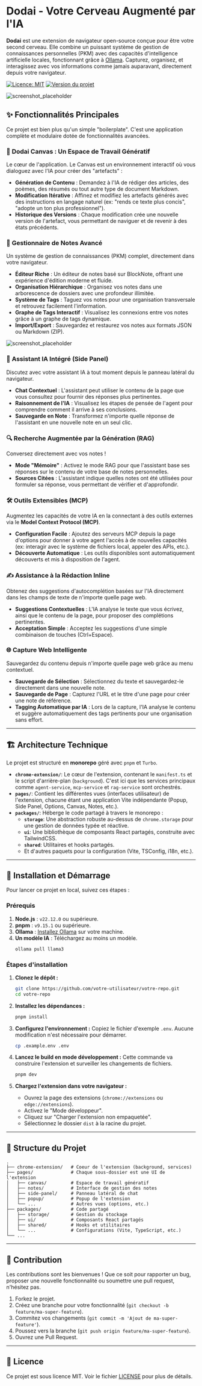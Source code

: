 # Dodai - Votre Cerveau Augmenté par l'IA

**Dodai** est une extension de navigateur open-source conçue pour être votre second cerveau. Elle combine un puissant système de gestion de connaissances personnelles (PKM) avec des capacités d'intelligence artificielle locales, fonctionnant grâce à [Ollama](https://ollama.com/). Capturez, organisez, et interagissez avec vos informations comme jamais auparavant, directement depuis votre navigateur.

[![Licence: MIT](https://img.shields.io/badge/Licence-MIT-blue.svg)](https://opensource.org/licenses/MIT)
[![Version du projet](https://img.shields.io/badge/version-0.4.3-brightgreen.svg)]()

![screenshot_placeholder](https://github.com/drewano/dodai/blob/main/screenshot/Capture%20d'%C3%A9cran%202025-06-08%20160810.png)

## ✨ Fonctionnalités Principales

Ce projet est bien plus qu'un simple "boilerplate". C'est une application complète et modulaire dotée de fonctionnalités avancées.

### 🧠 **Dodai Canvas** : Un Espace de Travail Génératif
Le cœur de l'application. Le Canvas est un environnement interactif où vous dialoguez avec l'IA pour créer des "artefacts" :
- **Génération de Contenu** : Demandez à l'IA de rédiger des articles, des poèmes, des résumés ou tout autre type de document Markdown.
- **Modification Itérative** : Affinez et modifiez les artefacts générés avec des instructions en langage naturel (ex: "rends ce texte plus concis", "adopte un ton plus professionnel").
- **Historique des Versions** : Chaque modification crée une nouvelle version de l'artefact, vous permettant de naviguer et de revenir à des états précédents.

### 📝 **Gestionnaire de Notes Avancé**
Un système de gestion de connaissances (PKM) complet, directement dans votre navigateur.
- **Éditeur Riche** : Un éditeur de notes basé sur BlockNote, offrant une expérience d'édition moderne et fluide.
- **Organisation Hiérarchique** : Organisez vos notes dans une arborescence de dossiers avec une profondeur illimitée.
- **Système de Tags** : Taguez vos notes pour une organisation transversale et retrouvez facilement l'information.
- **Graphe de Tags Interactif** : Visualisez les connexions entre vos notes grâce à un graphe de tags dynamique.
- **Import/Export** : Sauvegardez et restaurez vos notes aux formats JSON ou Markdown (ZIP).

![screenshot_placeholder](https://github.com/drewano/dodai/blob/main/screenshot/Capture%20d'%C3%A9cran%202025-06-08%20160942.png)

### 💬 **Assistant IA Intégré (Side Panel)**
Discutez avec votre assistant IA à tout moment depuis le panneau latéral du navigateur.
- **Chat Contextuel** : L'assistant peut utiliser le contenu de la page que vous consultez pour fournir des réponses plus pertinentes.
- **Raisonnement de l'IA** : Visualisez les étapes de pensée de l'agent pour comprendre comment il arrive à ses conclusions.
- **Sauvegarde en Note** : Transformez n'importe quelle réponse de l'assistant en une nouvelle note en un seul clic.

### 🔍 **Recherche Augmentée par la Génération (RAG)**
Conversez directement avec vos notes !
- **Mode "Mémoire"** : Activez le mode RAG pour que l'assistant base ses réponses sur le contenu de votre base de notes personnelles.
- **Sources Citées** : L'assistant indique quelles notes ont été utilisées pour formuler sa réponse, vous permettant de vérifier et d'approfondir.

### 🛠️ **Outils Extensibles (MCP)**
Augmentez les capacités de votre IA en la connectant à des outils externes via le **Model Context Protocol (MCP)**.
- **Configuration Facile** : Ajoutez des serveurs MCP depuis la page d'options pour donner à votre agent l'accès à de nouvelles capacités (ex: interagir avec le système de fichiers local, appeler des APIs, etc.).
- **Découverte Automatique** : Les outils disponibles sont automatiquement découverts et mis à disposition de l'agent.

### ✍️ **Assistance à la Rédaction Inline**
Obtenez des suggestions d'autocomplétion basées sur l'IA directement dans les champs de texte de n'importe quelle page web.
- **Suggestions Contextuelles** : L'IA analyse le texte que vous écrivez, ainsi que le contenu de la page, pour proposer des complétions pertinentes.
- **Acceptation Simple** : Acceptez les suggestions d'une simple combinaison de touches (Ctrl+Espace).

### 🌐 **Capture Web Intelligente**
Sauvegardez du contenu depuis n'importe quelle page web grâce au menu contextuel.
- **Sauvegarde de Sélection** : Sélectionnez du texte et sauvegardez-le directement dans une nouvelle note.
- **Sauvegarde de Page** : Capturez l'URL et le titre d'une page pour créer une note de référence.
- **Tagging Automatique par IA** : Lors de la capture, l'IA analyse le contenu et suggère automatiquement des tags pertinents pour une organisation sans effort.

---

## 🏗️ Architecture Technique

Le projet est structuré en **monorepo** géré avec `pnpm` et `Turbo`.

- **`chrome-extension/`**: Le cœur de l'extension, contenant le `manifest.ts` et le script d'arrière-plan (`background`). C'est ici que les services principaux comme `agent-service`, `mcp-service` et `rag-service` sont orchestrés.
- **`pages/`**: Contient les différentes vues (interfaces utilisateur) de l'extension, chacune étant une application Vite indépendante (Popup, Side Panel, Options, Canvas, Notes, etc.).
- **`packages/`**: Héberge le code partagé à travers le monorepo :
  - **`storage`**: Une abstraction robuste au-dessus de `chrome.storage` pour une gestion de données typée et réactive.
  - **`ui`**: Une bibliothèque de composants React partagés, construite avec TailwindCSS.
  - **`shared`**: Utilitaires et hooks partagés.
  - Et d'autres paquets pour la configuration (Vite, TSConfig, i18n, etc.).

---

## 🚀 Installation et Démarrage

Pour lancer ce projet en local, suivez ces étapes :

### Prérequis
1.  **Node.js** : `v22.12.0` ou supérieure.
2.  **pnpm** : `v9.15.1` ou supérieure.
3.  **Ollama** : [Installez Ollama](https://ollama.com/) sur votre machine.
4.  **Un modèle IA** : Téléchargez au moins un modèle.
    ```bash
    ollama pull llama3
    ```

### Étapes d'installation
1.  **Clonez le dépôt :**
    ```bash
    git clone https://github.com/votre-utilisateur/votre-repo.git
    cd votre-repo
    ```

2.  **Installez les dépendances :**
    ```bash
    pnpm install
    ```

3.  **Configurez l'environnement :**
    Copiez le fichier d'exemple `.env`. Aucune modification n'est nécessaire pour démarrer.
    ```bash
    cp .example.env .env
    ```

4.  **Lancez le build en mode développement :**
    Cette commande va construire l'extension et surveiller les changements de fichiers.
    ```bash
    pnpm dev
    ```

5.  **Chargez l'extension dans votre navigateur :**
    -   Ouvrez la page des extensions (`chrome://extensions` ou `edge://extensions`).
    -   Activez le "Mode développeur".
    -   Cliquez sur "Charger l'extension non empaquetée".
    -   Sélectionnez le dossier `dist` à la racine du projet.

---

## 📁 Structure du Projet

```
.
├── chrome-extension/   # Coeur de l'extension (background, services)
├── pages/              # Chaque sous-dossier est une UI de l'extension
│   ├── canvas/         # Espace de travail génératif
│   ├── notes/          # Interface de gestion des notes
│   ├── side-panel/     # Panneau latéral de chat
│   ├── popup/          # Popup de l'extension
│   └── ...             # Autres vues (options, etc.)
├── packages/           # Code partagé
│   ├── storage/        # Gestion du stockage
│   ├── ui/             # Composants React partagés
│   ├── shared/         # Hooks et utilitaires
│   └── ...             # Configurations (Vite, TypeScript, etc.)
└── ...
```

---

## 🤝 Contribution

Les contributions sont les bienvenues ! Que ce soit pour rapporter un bug, proposer une nouvelle fonctionnalité ou soumettre une pull request, n'hésitez pas.

1.  Forkez le projet.
2.  Créez une branche pour votre fonctionnalité (`git checkout -b feature/ma-super-feature`).
3.  Commitez vos changements (`git commit -m 'Ajout de ma-super-feature'`).
4.  Poussez vers la branche (`git push origin feature/ma-super-feature`).
5.  Ouvrez une Pull Request.

---

## 📜 Licence

Ce projet est sous licence MIT. Voir le fichier [LICENSE](LICENSE) pour plus de détails.
